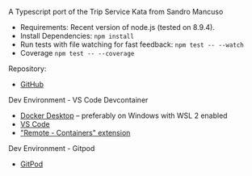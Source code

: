 A Typescript port of the Trip Service Kata from Sandro Mancuso

* Requirements: Recent version of node.js (tested on 8.9.4). 
* Install Dependencies: `npm install`
* Run tests with file watching for fast feedback: `npm test -- --watch`
* Coverage `npm test -- --coverage`

Repository:
- [GitHub](https://github.com/nicholas-balcolm/trip-service-kata-typescript)

Dev Environment - VS Code Devcontainer
-   [Docker Desktop](https://www.docker.com/products/docker-desktop)
    – preferably on Windows with WSL 2 enabled
-	[VS Code](https://code.visualstudio.com/Download)
- ["Remote - Containers" extension](https://marketplace.visualstudio.com/items?itemName=ms-vscode-remote.remote-containers)

Dev Environment - Gitpod
- [GitPod](https://gitpod.io/#https://github.com/nicholas-balcolm/trip-service-kata-typescript)